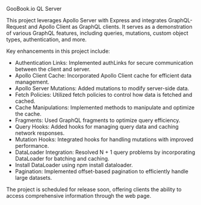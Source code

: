 GooBook.io QL Server

This project leverages Apollo Server with Express and integrates GraphQL-Request and Apollo Client as GraphQL clients. It serves as a demonstration of various GraphQL features, including queries, mutations, custom object types, authentication, and more.

Key enhancements in this project include:

* Authentication Links: Implemented authLinks for secure communication between the client and server.
* Apollo Client Cache: Incorporated Apollo Client cache for efficient data management.
* Apollo Server Mutations: Added mutations to modify server-side data.
* Fetch Policies: Utilized fetch policies to control how data is fetched and cached.
* Cache Manipulations: Implemented methods to manipulate and optimize the cache.
* Fragments: Used GraphQL fragments to optimize query efficiency.
* Query Hooks: Added hooks for managing query data and caching network responses.
* Mutation Hooks: Integrated hooks for handling mutations with improved performance.
* DataLoader Integration: Resolved N + 1 query problems by incorporating DataLoader for batching and caching.
* Install DataLoader using npm install dataloader.
* Pagination: Implemented offset-based pagination to efficiently handle large datasets.

The project is scheduled for release soon, offering clients the ability to access comprehensive information through the web page.
